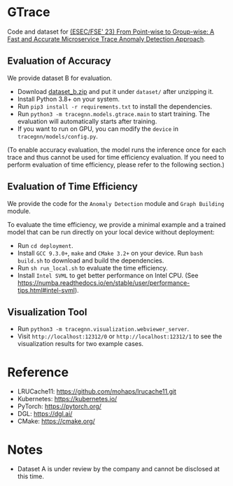 # GTrace
Code and dataset for [(ESEC/FSE' 23) From Point-wise to Group-wise: A Fast and Accurate
Microservice Trace Anomaly Detection Approach](https://netman.aiops.org/wp-content/uploads/2023/11/GTrace_FSE_Industry2023_upload.pdf).

## Evaluation of Accuracy
We provide dataset B for evaluation.
- Download [dataset_b.zip](https://cloud.tsinghua.edu.cn/f/d7868566fb344541bb26/?dl=1) and put it under `dataset/` after unzipping it.
- Install Python 3.8+ on your system.
- Run `pip3 install -r requirements.txt` to install the dependencies.
- Run `python3 -m tracegnn.models.gtrace.main` to start training. The evaluation will automatically starts after training.
- If you want to run on GPU, you can modify the `device` in `tracegnn/models/config.py`.
  
(To enable accuracy evaluation, the model runs the inference once for each trace and thus cannot be used for time efficiency evaluation. If you need to perform evaluation of time efficiency, please refer to the following section.)

## Evaluation of Time Efficiency
We provide the code for the `Anomaly Detection` module and `Graph Building` module.

To evaluate the time efficiency, we provide a minimal example and a trained model that can be run directly on your local device without deployment:
- Run `cd deployment`.
- Install `GCC 9.3.0+`, `make` and `CMake 3.2+` on your device. Run `bash build.sh` to download and build the dependencies.
- Run `sh run_local.sh` to evaluate the time efficiency.
- Install `Intel SVML` to get better performance on Intel CPU. (See https://numba.readthedocs.io/en/stable/user/performance-tips.html#intel-svml).

## Visualization Tool
- Run `python3 -m tracegnn.visualization.webviewer_server`.
- Visit `http://localhost:12312/0` or `http://localhost:12312/1` to see the visualization results for two example cases.

# Reference
- LRUCache11: https://github.com/mohaps/lrucache11.git
- Kubernetes: https://kubernetes.io/
- PyTorch: https://pytorch.org/
- DGL: https://dgl.ai/
- CMake: https://cmake.org/

# Notes
- Dataset A is under review by the company and cannot be disclosed at this time.
